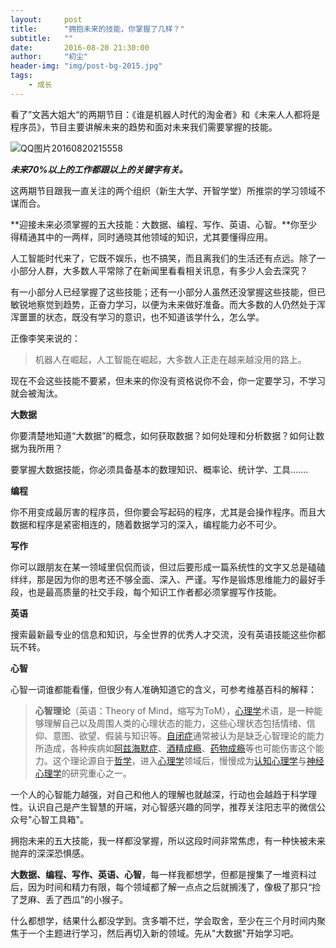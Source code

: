 ```yaml
---
layout:     post
title:      "拥抱未来的技能，你掌握了几样？"
subtitle:   ""
date:       2016-08-20 21:30:00
author:     "初尘"
header-img: "img/post-bg-2015.jpg"
tags:
    - 成长
---
```




看了”文茜大姐大“的两期节目：《谁是机器人时代的淘金者》和《未来人人都将是程序员》，节目主要讲解未来的趋势和面对未来我们需要掌握的技能。



![QQ图片20160820215558](C:\Users\59225\Desktop\QQ图片20160820215558.png)

***未来70%以上的工作都跟以上的关键字有关。***



这两期节目跟我一直关注的两个组织（新生大学、开智学堂）所推崇的学习领域不谋而合。

**迎接未来必须掌握的五大技能：大数据、编程、写作、英语、心智。**你至少得精通其中的一两样，同时通晓其他领域的知识，尤其要懂得应用。

人工智能时代来了，它既不娱乐，也不搞笑，而且离我们的生活还有点远。除了一小部分人群，大多数人平常除了在新闻里看看相关讯息，有多少人会去深究？

有一小部分人已经掌握了这些技能；还有一小部分人虽然还没掌握这些技能，但已敏锐地察觉到趋势，正奋力学习，以便为未来做好准备。而大多数的人仍然处于浑浑噩噩的状态，既没有学习的意识，也不知道该学什么，怎么学。

正像李笑来说的：

> 机器人在崛起，人工智能在崛起，大多数人正走在越来越没用的路上。



现在不会这些技能不要紧，但未来的你没有资格说你不会，你一定要学习，不学习就会被淘汰。



**大数据**

你要清楚地知道“大数据”的概念，如何获取数据？如何处理和分析数据？如何让数据为我所用？

要掌握大数据技能，你必须具备基本的数理知识、概率论、统计学、工具.......



**编程**

你不用变成最厉害的程序员，但你要会写起码的程序，尤其是会操作程序。而且大数据和程序是紧密相连的，随着数据学习的深入，编程能力必不可少。



**写作**

你可以跟朋友在某一领域里侃侃而谈，但过后要形成一篇系统性的文字又总是磕磕绊绊，那是因为你的思考还不够全面、深入、严谨。写作是锻炼思维能力的最好手段，也是最高质量的社交手段，每个知识工作者都必须掌握写作技能。



**英语**

搜索最新最专业的信息和知识，与全世界的优秀人才交流，没有英语技能这些你都玩不转。



**心智**

心智一词谁都能看懂，但很少有人准确知道它的含义，可参考维基百科的解释：

> **心智理论**（英语：Theory of Mind，缩写为ToM），[心理学](https://zh.wikipedia.org/wiki/%E5%BF%83%E7%90%86%E5%AD%B8)术语，是一种能够理解自己以及周围人类的心理状态的能力，这些心理状态包括情绪、信仰、意图、欲望、假装与知识等。[自闭症](https://zh.wikipedia.org/wiki/%E8%87%AA%E9%96%89%E7%97%87)通常被认为是缺乏心智理论的能力所造成，各种疾病如[阿兹海默症](https://zh.wikipedia.org/wiki/%E9%98%BF%E8%8C%B2%E6%B5%B7%E9%BB%98%E7%97%87)、[酒精成瘾](https://zh.wikipedia.org/wiki/%E9%85%92%E7%B2%BE%E6%88%90%E7%99%AE)、[药物成瘾](https://zh.wikipedia.org/wiki/%E8%97%A5%E7%89%A9%E6%88%90%E7%99%AE)等也可能伤害这个能力。这个理论源自于[哲学](https://zh.wikipedia.org/wiki/%E5%93%B2%E5%AD%B8)，进入[心理学](https://zh.wikipedia.org/wiki/%E5%BF%83%E7%90%86%E5%AD%B8)领域后，慢慢成为[认知心理学](https://zh.wikipedia.org/wiki/%E8%AA%8D%E7%9F%A5%E5%BF%83%E7%90%86%E5%AD%B8)与[神经心理学](https://zh.wikipedia.org/wiki/%E7%A5%9E%E7%BB%8F%E5%BF%83%E7%90%86%E5%AD%A6)的研究重心之一。

一个人的心智能力越强，对自己和他人的理解也就越深，行动也会越趋于科学理性。认识自己是产生智慧的开端，对心智感兴趣的同学，推荐关注阳志平的微信公众号"心智工具箱"。



拥抱未来的五大技能，我一样都没掌握，所以这段时间非常焦虑，有一种快被未来抛弃的深深恐惧感。

**大数据、编程、写作、英语、心智**，每一样我都想学，但都是搜集了一堆资料过后，因为时间和精力有限，每个领域都了解一点点之后就搁浅了，像极了那只“捡了芝麻、丢了西瓜”的小猴子。

什么都想学，结果什么都没学到。贪多嚼不烂，学会取舍，至少在三个月时间内聚焦于一个主题进行学习，然后再切入新的领域。先从"大数据"开始学习吧。



 